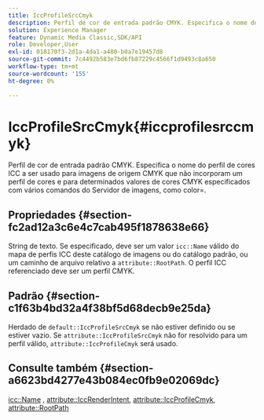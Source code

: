 ```yaml
---
title: IccProfileSrcCmyk
description: Perfil de cor de entrada padrão CMYK. Especifica o nome do perfil de cores ICC a ser usado para imagens de origem CMYK que não incorporam um perfil de cores e para determinados valores de cores CMYK especificados com vários comandos do Servidor de imagens, como color=.
solution: Experience Manager
feature: Dynamic Media Classic,SDK/API
role: Developer,User
exl-id: 018170f3-2d1a-4da1-a480-b0a7e19457d8
source-git-commit: 7c4492b583e7bd6fb87229c4566f1d9493c8a650
workflow-type: tm+mt
source-wordcount: '155'
ht-degree: 0%

---
```


# IccProfileSrcCmyk{#iccprofilesrccmyk}

Perfil de cor de entrada padrão CMYK. Especifica o nome do perfil de cores ICC a ser usado para imagens de origem CMYK que não incorporam um perfil de cores e para determinados valores de cores CMYK especificados com vários comandos do Servidor de imagens, como color=.

## Propriedades {#section-fc2ad12a3c6e4c7cab495f1878638e66}

String de texto. Se especificado, deve ser um valor `icc::Name` válido do mapa de perfis ICC deste catálogo de imagens ou do catálogo padrão, ou um caminho de arquivo relativo a `attribute::RootPath`. O perfil ICC referenciado deve ser um perfil CMYK.

## Padrão {#section-c1f63b4bd32a4f38bf5d68decb9e25da}

Herdado de `default::IccProfileSrcCmyk` se não estiver definido ou se estiver vazio. Se `attribute::IccProfileSrcCmyk` não for resolvido para um perfil válido, `attribute::IccProfileCmyk` será usado.

## Consulte também {#section-a6623bd4277e43b084ec0fb9e02069dc}

[icc::Name](../../../../../is-api/image-catalog/image-serving-api-ref/c-image-catalog-reference/c-icc-profile-map-reference/r-name-icc.md#reference-9e7d3c8e35434981a3dfac66b8946cbe) , [attribute::IccRenderIntent](../../../../../is-api/image-catalog/image-serving-api-ref/c-image-catalog-reference/c-attributes-reference/r-iccrenderintent.md#reference-012f207f28bd4406a5368d23ed95a51f), [attribute::IccProfileCmyk](../../../../../is-api/image-catalog/image-serving-api-ref/c-image-catalog-reference/c-attributes-reference/r-iccprofilecmyk.md#reference-db89f9dac33e447cadb359ec1ba27ee0), [attribute::RootPath](../../../../../is-api/image-catalog/image-serving-api-ref/c-image-catalog-reference/c-attributes-reference/r-rootpath.md#reference-17d57e5967be403b8408fa7214017494)
